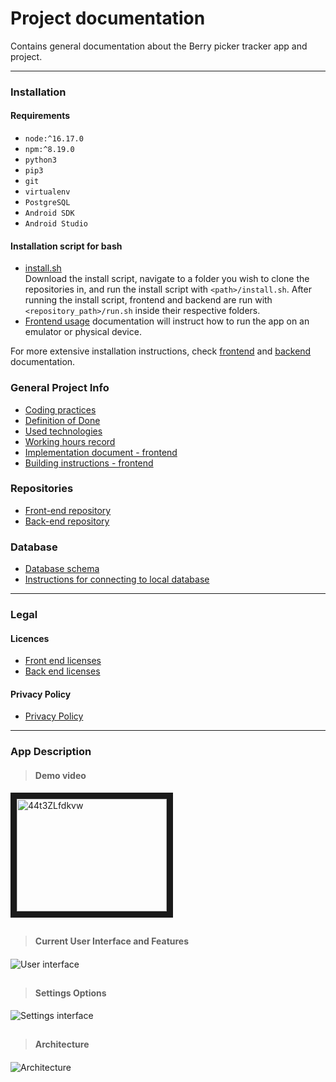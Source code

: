 # Project documentation

Contains general documentation about the Berry picker tracker app and project.
***

### Installation
#### Requirements
- `node:^16.17.0`
- `npm:^8.19.0`
- `python3`
- `pip3`
- `git`
- `virtualenv`
- `PostgreSQL`
- `Android SDK`
- `Android Studio`

#### Installation script for bash
- [install.sh](https://github.com/marjanpoimijat/berry-picker-tracker-docs/blob/main/install.sh)  
Download the install script, navigate to a folder you wish to clone the repositories in, and run the install script with `<path>/install.sh`. After running the install script, frontend and backend are run with `<repository_path>/run.sh` inside their respective folders.
- [Frontend usage](https://github.com/marjanpoimijat/berry-picker-tracker#usage) documentation will instruct how to run the app on an emulator or physical device.

For more extensive installation instructions, check [frontend](https://github.com/marjanpoimijat/berry-picker-tracker) and [backend](https://github.com/marjanpoimijat/berry-picker-tracker-server) documentation.

### General Project Info

- [Coding practices](coding_practices.md)
- [Definition of Done](definition_of_done.md)
- [Used technologies](used_technologies.md)
- [Working hours record](https://helsinkifi-my.sharepoint.com/:x:/g/personal/kajy_ad_helsinki_fi/EVqaF5z1-9pBt4fEqOvs6E0B5plAijWjgKxFrGQQqV2kSg?e=Iay2EU)
- [Implementation document - frontend](implementation_document.md)
- [Building instructions - frontend](frontend_building_instructions.md)

### Repositories
- [Front-end repository](https://github.com/marjanpoimijat/berry-picker-tracker)
- [Back-end repository](https://github.com/marjanpoimijat/berry-picker-tracker-server)

### Database
- [Database schema](bpt_schema.png)
- [Instructions for connecting to local database](db_locally_instructions.md)

***
### Legal
#### Licences

- [Front end licenses](https://github.com/marjanpoimijat/berry-picker-tracker/tree/main/licenses)
- [Back end licenses](https://github.com/marjanpoimijat/berry-picker-tracker-server/tree/main/licenses)

#### Privacy Policy

- [Privacy Policy](privacy_policies.md)
***
### App Description
####
> #### Demo video
<a href="http://www.youtube.com/watch?feature=player_embedded&v=44t3ZLfdkvw
" target="_blank"><img src="http://img.youtube.com/vi/44t3ZLfdkvw/0.jpg" 
alt="44t3ZLfdkvw" width="240" height="180" border="10" /></a>
##
> #### Current User Interface and Features
####  
![User interface](images/map_and_track.png)
## 
> #### Settings Options
![Settings interface](images/settings.png)
##  
> #### Architecture
####

![Architecture](images/architecture.png)
